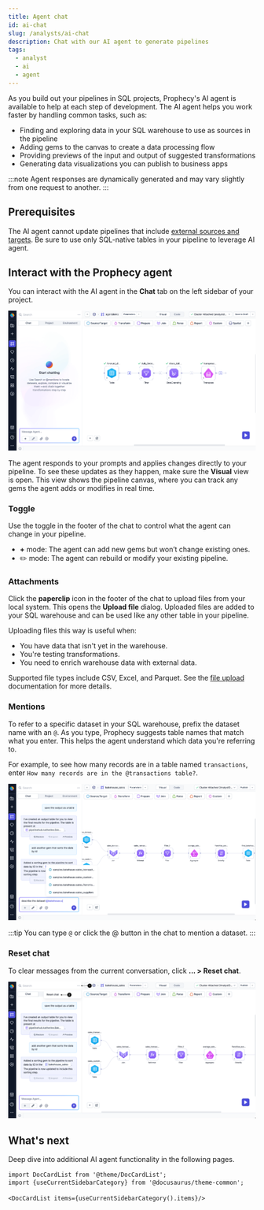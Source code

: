 ```yaml
---
title: Agent chat
id: ai-chat
slug: /analysts/ai-chat
description: Chat with our AI agent to generate pipelines
tags:
  - analyst
  - ai
  - agent
---
```


As you build out your pipelines in SQL projects, Prophecy's AI agent is available to help at each step of development. The AI agent helps you work faster by handling common tasks, such as:

- Finding and exploring data in your SQL warehouse to use as sources in the pipeline
- Adding gems to the canvas to create a data processing flow
- Providing previews of the input and output of suggested transformations
- Generating data visualizations you can publish to business apps

:::note
Agent responses are dynamically generated and may vary slightly from one request to another.
:::

## Prerequisites

The AI agent cannot update pipelines that include [external sources and targets](/analysts/source-target). Be sure to use only SQL-native tables in your pipeline to leverage AI agent.

## Interact with the Prophecy agent

You can interact with the AI agent in the **Chat** tab on the left sidebar of your project.

![AI agent](img/ai-chat.png)

The agent responds to your prompts and applies changes directly to your pipeline. To see these updates as they happen, make sure the **Visual** view is open. This view shows the pipeline canvas, where you can track any gems the agent adds or modifies in real time.

### Toggle

Use the toggle in the footer of the chat to control what the agent can change in your pipeline.

- **+** mode: The agent can add new gems but won’t change existing ones.
- ✏️ mode: The agent can rebuild or modify your existing pipeline.

### Attachments

Click the **paperclip** icon in the footer of the chat to upload files from your local system. This opens the **Upload file** dialog. Uploaded files are added to your SQL warehouse and can be used like any other table in your pipeline.

Uploading files this way is useful when:

- You have data that isn't yet in the warehouse.
- You're testing transformations.
- You need to enrich warehouse data with external data.

Supported file types include CSV, Excel, and Parquet. See the [file upload](/analysts/upload-file) documentation for more details.

### Mentions

To refer to a specific dataset in your SQL warehouse, prefix the dataset name with an `@`. As you type, Prophecy suggests table names that match what you enter. This helps the agent understand which data you're referring to.

For example, to see how many records are in a table named `transactions`, enter `How many records are in the @transactions table?`.

![Agent @mentions](img/agent-mentions.png)

:::tip
You can type `@` or click the @ button in the chat to mention a dataset.
:::

### Reset chat

To clear messages from the current conversation, click **... > Reset chat**.

![Agent reset](img/agent-reset.png)

## What's next

Deep dive into additional AI agent functionality in the following pages.

```mdx-code-block
import DocCardList from '@theme/DocCardList';
import {useCurrentSidebarCategory} from '@docusaurus/theme-common';

<DocCardList items={useCurrentSidebarCategory().items}/>
```
